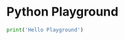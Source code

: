 # Python Playground

```py live_py noCompare persist title=python__playground.py id=e1097f86-c945-4c06-81cd-bb52c8811cb8
print('Hello Playground')

```
